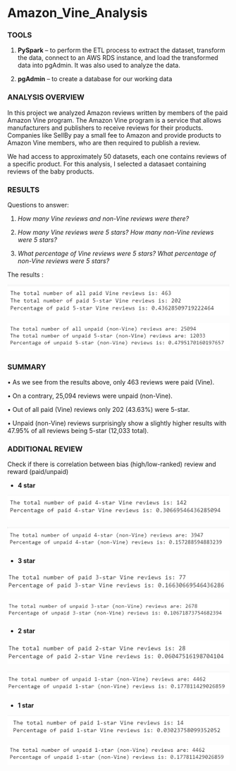 # Amazon_Vine_Analysis


### TOOLS


1.	**PySpark** – to perform the ETL process to extract the dataset, transform the data, connect to an AWS RDS instance, and load the transformed data into pgAdmin. It was also used to analyze the data.

2.	**pgAdmin** – to create a database for our working data


### ANALYSIS OVERVIEW

In this project we analyzed Amazon reviews written by members of the paid Amazon Vine program. The Amazon Vine program is a service that allows manufacturers and publishers to receive reviews for their products. Companies like SellBy pay a small fee to Amazon and provide products to Amazon Vine members, who are then required to publish a review.


We had access to approximately 50 datasets, each one contains reviews of a specific product. For this analysis, I selected a datasaet containing reviews of the baby products.

[](https://s3.amazonaws.com/amazon-reviews-pds/tsv/amazon_reviews_us_Baby_v1_00.tsv.gz)


### RESULTS

Questions to answer:

1.	*How many Vine reviews and non-Vine reviews were there?* 

2.	*How many Vine reviews were 5 stars? How many non-Vine reviews were 5 stars?*

3.	*What percentage of Vine reviews were 5 stars? What percentage of non-Vine reviews were 5 stars?*


The results :


![](https://github.com/jojobear2020/Amazon_Vine_Analysis/blob/main/images/paid_vine_reviews_summary.PNG)


![](https://github.com/jojobear2020/Amazon_Vine_Analysis/blob/main/images/unpaid_vine_reviews_summary.PNG)



### SUMMARY

•	As we see from the results above, only 463 reviews were paid (Vine).

•	On a contrary, 25,094 reviews were unpaid (non-Vine). 

•	Out of all paid (Vine) reviews only 202 (43.63%) were 5-star.

•	Unpaid (non-Vine) reviews surprisingly show a slightly higher results with 47.95% of all reviews being 5-star (12,033 total).


### ADDITIONAL REVIEW

Check if there is correlation between bias (high/low-ranked) review and reward (paid/unpaid)


* **4 star**

![4 star Vine](https://github.com/jojobear2020/Amazon_Vine_Analysis/blob/main/images/paid_vine_reviews_summary_4star.PNG)

![4 star non-Vine](https://github.com/jojobear2020/Amazon_Vine_Analysis/blob/main/images/unpaid_vine_reviews_summary_4star.PNG)



* **3 star**

![3 star Vine](https://github.com/jojobear2020/Amazon_Vine_Analysis/blob/main/images/paid_vine_reviews_summary_3star.PNG)

![3 star non-Vine](https://github.com/jojobear2020/Amazon_Vine_Analysis/blob/main/images/unpaid_vine_reviews_summary_3star.PNG)



* **2 star**

![2 star Vine](https://github.com/jojobear2020/Amazon_Vine_Analysis/blob/main/images/paid_vine_reviews_summary_2star.PNG)

![2 star non-Vine](https://github.com/jojobear2020/Amazon_Vine_Analysis/blob/main/images/unpaid_vine_reviews_summary_2star.PNG)



* **1 star**

![1 star Vine](https://github.com/jojobear2020/Amazon_Vine_Analysis/blob/main/images/paid_vine_reviews_summary_1star.PNG)

![1 star non-Vine](https://github.com/jojobear2020/Amazon_Vine_Analysis/blob/main/images/unpaid_vine_reviews_summary_1star.PNG)
